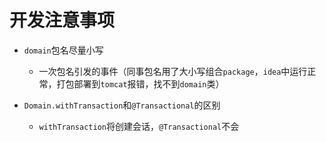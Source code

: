 # 开发注意事项

* `domain`包名尽量小写
  * 一次包名引发的事件（同事包名用了大小写组合`package`，`idea`中运行正常，打包部署到`tomcat`报错，找不到`domain`类）

* `Domain.withTransaction`和`@Transactional`的区别
  * `withTransaction`将创建会话，`@Transactional`不会
